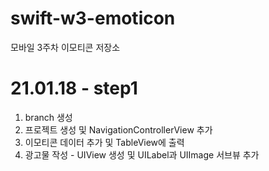 # swift-w3-emoticon
모바일 3주차 이모티콘 저장소

# 21.01.18 - step1
1. branch 생성
2. 프로젝트 생성 및 NavigationControllerView 추가
3. 이모티콘 데이터 추가 및 TableView에 출력
4. 광고물 작성 - UIView 생성 및 UILabel과 UIImage 서브뷰 추가
